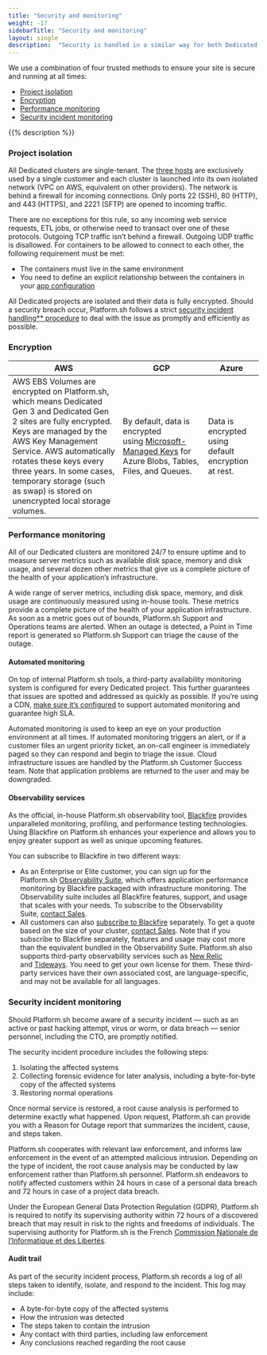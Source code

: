 ```yaml
---
title: "Security and monitoring"
weight: -17
sidebarTitle: "Security and monitoring"
layout: single
description:  "Security is handled in a similar way for both Dedicated Gen 2 and Dedicated Gen 3 projects, with strict procedures that are followed to handle incidents."
---
```


We use a combination of four trusted methods to ensure your site is secure and running at all times: 

- [Project isolation](#project-isolation)
- [Encryption](#encryption)
- [Performance monitoring](#performance-monitoring)
- [Security incident monitoring](#security-incident-monitoring)

{{% description %}}

### Project isolation 

All Dedicated clusters are single-tenant. The [three hosts](https://docs.platform.sh/dedicated-gen-2/overview.html) are exclusively used by a single customer and each cluster is launched into its own isolated network (VPC on AWS, equivalent on other providers). The network is behind a firewall for incoming connections. Only ports 22 (SSH), 80 (HTTP), and 443 (HTTPS), and 2221 (SFTP) are opened to incoming traffic.

There are no exceptions for this rule, so any incoming web service requests, ETL jobs, or otherwise need to transact over one of these protocols. Outgoing TCP traffic isn’t behind a firewall. Outgoing UDP traffic is disallowed. For containers to be allowed to connect to each other, the following requirement must be met:

-   The containers must live in the same environment
-   You need to define an explicit relationship between the containers in your [app configuration](https://docs.platform.sh/create-apps/app-reference/single-runtime-image.html#relationships)

All Dedicated projects are isolated and their data is fully encrypted. Should a security breach occur, Platform.sh follows a strict [security incident handling** procedure](https://docs.platform.sh/dedicated-gen-3/security.html#security-incident-handling-procedure) to deal with the issue as promptly and efficiently as possible.

### Encryption 

| AWS | GCP | Azure |
|--------|--------------------------|--------------------------------|
| AWS EBS Volumes are encrypted on Platform.sh, which means Dedicated Gen 3 and Dedicated Gen 2 sites are fully encrypted. Keys are managed by the AWS Key Management Service. AWS automatically rotates these keys every three years. In some cases, temporary storage (such as swap) is stored on unencrypted local storage volumes.| By default, data is encrypted using [Microsoft-Managed Keys](https://learn.microsoft.com/en-us/compliance/assurance/assurance-encryption) for Azure Blobs, Tables, Files, and Queues. | Data is encrypted using default encryption at rest. |


### Performance monitoring

All of our Dedicated clusters are monitored 24/7 to ensure uptime and to measure server metrics such as available disk space, memory and disk usage, and several dozen other metrics that give us a complete picture of the health of your application’s infrastructure.

A wide range of server metrics, including disk space, memory, and disk usage are continuously measured using in-house tools. These metrics provide a complete picture of the health of your application infrastructure. As soon as a metric goes out of bounds, Platform.sh Support and Operations teams are alerted. When an outage is detected, a Point in Time report is generated so Platform.sh Support can triage the cause of the outage.

#### Automated monitoring

On top of internal Platform.sh tools, a third-party availability monitoring system is configured for every Dedicated project. This further guarantees that issues are spotted and addressed as quickly as possible. If you’re using a CDN, [make sure it’s configured](/domains/cdn/_index.md#configure-your-cdn-to-support-high-sla) to support automated monitoring and guarantee high SLA.

Automated monitoring is used to keep an eye on your production environment at all times. If automated monitoring triggers an alert, or if a customer files an urgent priority ticket, an on-call engineer is immediately paged so they can respond and begin to triage the issue.
Cloud infrastructure issues are handled by the Platform.sh Customer Success team. Note that application problems are returned to the user and may be downgraded.

#### Observability services

As the official, in-house Platform.sh observability tool, [Blackfire](https://docs.platform.sh/increase-observability/integrate-observability/blackfire.html) provides unparalleled monitoring, profiling, and performance testing technologies. Using Blackfire on Platform.sh enhances your experience and allows you to enjoy greater support as well as unique upcoming features.

You can subscribe to Blackfire in two different ways:

-   As an Enterprise or Elite customer, you can sign up for the Platform.sh [Observability Suite](https://platform.sh/features/observability-suite/), which offers application performance monitoring by Blackfire packaged with infrastructure monitoring. The Observability suite includes all Blackfire features, support, and usage that scales with your needs. To subscribe to the Observability Suite, [contact Sales](https://platform.sh/contact/).
-   All customers can also [subscribe to Blackfire](https://www.blackfire.io/pricing) separately. To get a quote based on the size of your cluster, [contact Sales](https://platform.sh/contact/). Note that if you subscribe to Blackfire separately, features and usage may cost more than the equivalent bundled in the Observability Suite.
Platform.sh also supports third-party observability services such as [New Relic](https://docs.platform.sh/increase-observability/integrate-observability/new-relic.html) and [Tideways](https://docs.platform.sh/increase-observability/integrate-observability/tideways.html). You need to get your own license for them. These third-party services have their own associated cost, are language-specific, and may not be available for all languages.

### Security incident monitoring

Should Platform.sh become aware of a security incident — such as an active or past hacking attempt, virus or worm, or data breach — senior personnel, including the CTO, are promptly notified.

The security incident procedure includes the following steps:

1.  Isolating the affected systems
2.  Collecting forensic evidence for later analysis, including a byte-for-byte copy of the affected systems
3.  Restoring normal operations

Once normal service is restored, a root cause analysis is performed to determine exactly what happened. Upon request, Platform.sh can provide you with a Reason for Outage report that summarizes the incident, cause, and steps taken.

Platform.sh cooperates with relevant law enforcement, and informs law enforcement in the event of an attempted malicious intrusion. Depending on the type of incident, the root cause analysis may be conducted by law enforcement rather than Platform.sh personnel.
Platform.sh endeavors to notify affected customers within 24 hours in case of a personal data breach and 72 hours in case of a project data breach.

Under the European General Data Protection Regulation (GDPR), Platform.sh is required to notify its supervising authority within 72 hours of a discovered breach that may result in risk to the rights and freedoms of individuals. The supervising authority for Platform.sh is the French [Commission Nationale de l’Informatique et des Libertés](https://www.cnil.fr/).

#### Audit trail 

As part of the security incident process, Platform.sh records a log of all steps taken to identify, isolate, and respond to the incident. This log may include:

-   A byte-for-byte copy of the affected systems
-   How the intrusion was detected
-   The steps taken to contain the intrusion
-   Any contact with third parties, including law enforcement
-   Any conclusions reached regarding the root cause